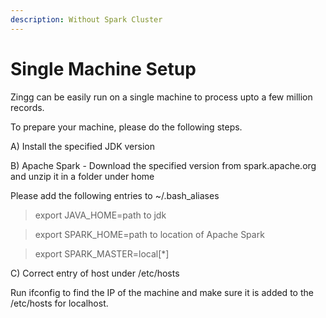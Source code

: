 ```yaml
---
description: Without Spark Cluster
---
```


# Single Machine Setup

Zingg can be easily run on a single machine to process upto a few million records.

To prepare your machine, please do the following steps.

A) Install the specified JDK version

B) Apache Spark - Download the specified version from spark.apache.org and unzip it in a folder under home

Please add the following entries to \~/.bash\_aliases

> export JAVA\_HOME=path to jdk

> export SPARK\_HOME=path to location of Apache Spark

> export SPARK\_MASTER=local\[\*]

C) Correct entry of host under /etc/hosts

Run ifconfig to find the IP of the machine and make sure it is added to the /etc/hosts for localhost.
